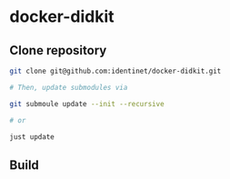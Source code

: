 # docker-didkit

## Clone repository

```bash
git clone git@github.com:identinet/docker-didkit.git

# Then, update submodules via

git submoule update --init --recursive

# or

just update
```

## Build
